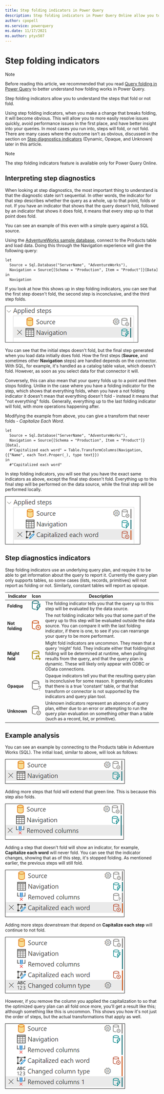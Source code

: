 ```yaml
---
title: Step folding indicators in Power Query
description: Step folding indicators in Power Query Online allow you to understand what steps fold and give insight into how to build more performant queries.
author: cpopell
ms.service: powerquery
ms.date: 11/17/2021
ms.author: ptyx507
---
```


# Step folding indicators

> [!NOTE]
> Before reading this article, we recommended that you read [Query folding in Power Query](query-folding-basics.md) to better understand how folding works in Power Query.

Step folding indicators allow you to understand the steps that fold or not fold. 

Using step folding indicators, when you make a change that breaks folding, it will become obvious. This will allow you to more easily resolve issues quickly, avoid performance issues in the first place, and have better insight into your queries. In most cases you run into, steps will fold, or not fold. There are many cases where the outcome isn't as obvious, discussed in the section on [Step diagnostics indicators](#step-diagnostics-indicators) (Dynamic, Opaque, and Unknown) later in this article.

> [!NOTE]
> The step folding indicators feature is available only for Power Query Online.

## Interpreting step diagnostics

When looking at step diagnostics, the most important thing to understand is that the diagnostic state isn't sequential. In other words, the indicator for that step describes whether the query as a whole, up to that point, folds or not. If you have an indicator that shows that the query doesn't fold, followed by an indicator that shows it does fold, it means that every step up to that point does fold.

You can see an example of this even with a simple query against a SQL source.

Using the [AdventureWorks sample database](https://docs.microsoft.com/sql/samples/adventureworks-install-configure), connect to the Products table and load data. Doing this through the Navigation experience will give the following query:

```
let
  Source = Sql.Database("ServerName", "AdventureWorks"),
  Navigation = Source{[Schema = "Production", Item = "Product"]}[Data]
in
  Navigation
```

If you look at how this shows up in step folding indicators, you can see that the first step doesn't fold, the second step is inconclusive, and the third step folds.

![Source and Navigation steps in Folding Indicator pane.](images/interpreting-step-diagnostics-1.png)

You can see that the initial steps doesn't fold, but the final step generated when you load data initially does fold. How the first steps (**Source**, and sometimes other **Navigation** steps) are handled depends on the connector. With SQL, for example, it's handled as a catalog table value, which doesn't fold. However, as soon as you select data for that connector it will.

Conversely, this can also mean that your query folds up to a point and then stops folding. Unlike in the case where you have a folding indicator for the step, which shows that everything folds, when you have a not folding indicator it doesn't mean that everything doesn't fold - instead it means that "not everything" folds. Generally, everything up to the last folding indicator will fold, with more operations happening after.

Modifying the example from above, you can give a transform that never folds - *Capitalize Each Word*.

```
let
  Source = Sql.Database("ServerName", "AdventureWorks"),
  Navigation = Source{[Schema = "Production", Item = "Product"]}[Data],
  #"Capitalized each word" = Table.TransformColumns(Navigation, {{"Name", each Text.Proper(_), type text}})
in
  #"Capitalized each word"
  ```
  
In step folding indicators, you will see that you have the exact same indicators as above, except the final step doesn't fold. Everything up to this final step will be performed on the data source, while the final step will be performed locally.

![Source, Navigation, and Capitalize Each Word steps in Folding Indicator pane.](images/interpreting-step-diagnostics-2.png)

## Step diagnostics indicators

Step folding indicators use an underlying query plan, and require it to be able to get information about the query to report it. Currently the query plan only supports tables, so some cases (lists, records, primitives) will not report as folding or not. Similarly, constant tables will report as opaque. 

|Indicator|Icon|Description|
|---------|----|-------|
|**Folding**|![Folding indicator for 'will fold'.](images/folding-small.png)|The folding indicator tells you that the query up to this step will be evaluated by the data source.|
|**Not folding**|![Folding indicator for 'not folding'.](images/not-folding-small.png)|The not folding indicator tells you that some part of the query up to this step will be evaluated outside the data source. You can compare it with the last folding indicator, if there is one, to see if you can rearrange your query to be more performant.|
|**Might fold**|![Folding indicator for 'might fold'.](images/might-fold-small.png)|Might fold indicators are uncommon. They mean that a query 'might' fold. They indicate either that folding/not folding will be determined at runtime, when pulling results from the query, and that the query plan is dynamic. These will likely only appear with ODBC or OData connections. |
|**Opaque**|![Folding indicator for 'opaque, inconclusive folding'.](images/opaque-folding-small.png)|Opaque indicators tell you that the resulting query plan is inconclusive for some reason. It generally indicates that there is a true 'constant' table, or that that transform or connector is not supported by the indicators and query plan tool.|
|**Unknown**|![Folding indicator for 'no query plan'.](images/no-query-plan-small.png)|Unknown indicators represent an absence of query plan, either due to an error or attempting to run the query plan evaluation on something other than a table (such as a record, list, or primitive).|

## Example analysis

You can see an example by connecting to the Products table in Adventure Works (SQL). The initial load, similar to above, will look as follows:

![Initial step indicators for loading the Product table.](images/example-step-diagnostics-1.png)

Adding more steps that fold will extend that green line. This is because this step also folds.

![Adding a remove column step to the previous query, extending the folding indicator line.](images/example-step-diagnostics-2.png)

 Adding a step that doesn't fold will show an indicator, for example, **Capitalize each word** will never fold. You can see that the indicator changes, showing that as of this step, it's stopped folding. As mentioned earlier, the previous steps will still fold.

 ![Adding a Capitalize Each Word step to break folding.](images/example-step-diagnostics-3.png)

 Adding more steps downstream that depend on **Capitalize each step** will continue to not fold.

 ![Adding more steps that don't fold.](images/example-step-diagnostics-4.png)


 However, if you remove the column you applied the capitalization to so that the optimized query plan can all fold once more, you'll get a result like this; although something like this is uncommon. This shows you how it's not just the order of steps, but the actual transformations that apply as well.

 ![Showing how removing the problematic column allows things to fold without removing the step.](images/example-step-diagnostics-5.png)
